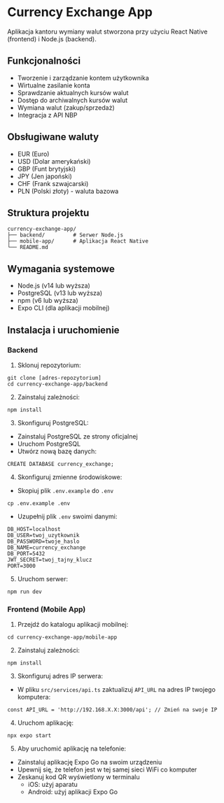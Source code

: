 # Currency Exchange App

Aplikacja kantoru wymiany walut stworzona przy użyciu React Native (frontend) i Node.js (backend).

## Funkcjonalności

- Tworzenie i zarządzanie kontem użytkownika
- Wirtualne zasilanie konta
- Sprawdzanie aktualnych kursów walut
- Dostęp do archiwalnych kursów walut
- Wymiana walut (zakup/sprzedaż)
- Integracja z API NBP

## Obsługiwane waluty

- EUR (Euro)
- USD (Dolar amerykański)
- GBP (Funt brytyjski)
- JPY (Jen japoński)
- CHF (Frank szwajcarski)
- PLN (Polski złoty) - waluta bazowa

## Struktura projektu

```
currency-exchange-app/
├── backend/         # Serwer Node.js
├── mobile-app/      # Aplikacja React Native
└── README.md
```

## Wymagania systemowe

- Node.js (v14 lub wyższa)
- PostgreSQL (v13 lub wyższa)
- npm (v6 lub wyższa)
- Expo CLI (dla aplikacji mobilnej)

## Instalacja i uruchomienie

### Backend
1. Sklonuj repozytorium:
```
git clone [adres-repozytorium]
cd currency-exchange-app/backend
```

2. Zainstaluj zależności:
```
npm install
```

3. Skonfiguruj PostgreSQL:
- Zainstaluj PostgreSQL ze strony oficjalnej
- Uruchom PostgreSQL
- Utwórz nową bazę danych:
```
CREATE DATABASE currency_exchange;
```

4. Skonfiguruj zmienne środowiskowe:
- Skopiuj plik `.env.example` do `.env`
```
cp .env.example .env
```
- Uzupełnij plik `.env` swoimi danymi:
```
DB_HOST=localhost
DB_USER=twoj_uzytkownik
DB_PASSWORD=twoje_haslo
DB_NAME=currency_exchange
DB_PORT=5432
JWT_SECRET=twoj_tajny_klucz
PORT=3000
```

5. Uruchom serwer:
```
npm run dev
```

### Frontend (Mobile App)
1. Przejdź do katalogu aplikacji mobilnej:
```
cd currency-exchange-app/mobile-app
```

2. Zainstaluj zależności:
```
npm install
```

3. Skonfiguruj adres IP serwera:
- W pliku `src/services/api.ts` zaktualizuj `API_URL` na adres IP twojego komputera:
```
const API_URL = 'http://192.168.X.X:3000/api'; // Zmień na swoje IP
```

4. Uruchom aplikację:
```
npx expo start
```

5. Aby uruchomić aplikację na telefonie:
- Zainstaluj aplikację Expo Go na swoim urządzeniu
- Upewnij się, że telefon jest w tej samej sieci WiFi co komputer
- Zeskanuj kod QR wyświetlony w terminalu
  - iOS: użyj aparatu
  - Android: użyj aplikacji Expo Go
